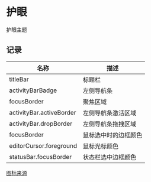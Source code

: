 # 护眼

护眼主题

## 记录

| 名称                     | 描述                 |
| ------------------------ | -------------------- |
| titleBar                 | 标题栏               |
| activityBarBadge         | 左侧导航条           |
| focusBorder              | 聚焦区域             |
| activityBar.activeBorder | 左侧导航条激活区域   |
| activityBar.dropBorder   | 左侧导航条拖拽区域   |
| focusBorder              | 鼠标选中时的边框颜色 |
| editorCursor.foreground  | 鼠标光标颜色         |
| statusBar.focusBorder    | 状态栏选中边框颜色   |

[图标来源](https://www.iconfinder.com/icons/2291003/alien_eye_face_emoji_emotion_icon)
